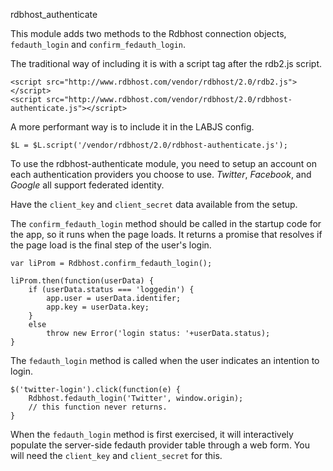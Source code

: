 rdbhost_authenticate

This module adds two methods to the Rdbhost connection objects, `fedauth_login` and `confirm_fedauth_login`.

The traditional way of including it is with a script tag after the rdb2.js script.

    <script src="http://www.rdbhost.com/vendor/rdbhost/2.0/rdb2.js"></script>
    <script src="http://www.rdbhost.com/vendor/rdbhost/2.0/rdbhost-authenticate.js"></script>

A more performant way is to include it in the LABJS config.

    $L = $L.script('/vendor/rdbhost/2.0/rdbhost-authenticate.js');

To use the rdbhost-authenticate module, you need to setup an account on each authentication providers you choose to use.  _Twitter_, _Facebook_, and _Google_ all support federated identity.

Have the `client_key` and `client_secret` data available from the setup.


The `confirm_fedauth_login` method should be called in the startup code for the app, so it runs when the page loads.  It returns a promise that resolves if the page load is the final step of the user's login.   

    var liProm = Rdbhost.confirm_fedauth_login();
    
    liProm.then(function(userData) {
        if (userData.status === 'loggedin') {
            app.user = userData.identifer;
            app.key = userData.key;
        }
        else 
            throw new Error('login status: '+userData.status);
    }

The `fedauth_login` method is called when the user indicates an intention to login.

    $('twitter-login').click(function(e) {
        Rdbhost.fedauth_login('Twitter', window.origin);
        // this function never returns.
    }


When the `fedauth_login` method is first exercised, it will interactively populate the server-side fedauth provider table through a web form.  You will need the `client_key` and `client_secret` for this.

